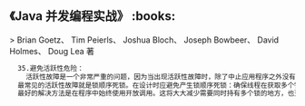 <h2>《Java 并发编程实战》 :books: </h2> 
> Brian Goetz、 Tim Peierls、 Joshua Bloch、 Joseph Bowbeer、 David Holmes、 Doug Lea 著   

```html
  35.避免活跃性危险：
    活跃性故障是一个非常严重的问题，因为当出现活跃性故障时，除了中止应用程序之外没有其他任何机制可以帮助从这种故障中恢复过来.
  最常见的活跃性故障就是锁顺序死锁。在设计时应避免产生锁顺序死锁：确保线程在获取多个锁时采用一致的顺序。
  最好的解决方法是在程序中始终使用开放调用。这将大大减少需要同时持有多个锁的地方，也更容易发现这些地方。
```
